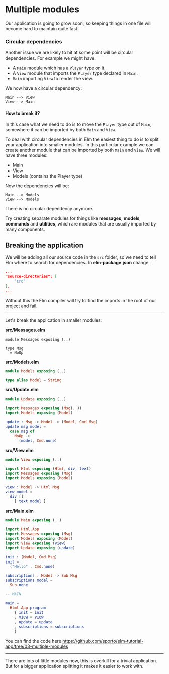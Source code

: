 # Multiple modules

Our application is going to grow soon, so keeping things in one file will become hard to maintain quite fast. 

### Circular dependencies

Another issue we are likely to hit at some point will be circular dependencies. For example we might have:

- A `Main` module which has a `Player` type on it.
- A `View` module that imports the `Player` type declared in `Main`.
- `Main` importing `View` to render the view.

We now have a circular dependency:

```
Main --> View
View --> Main
```

#### How to break it?

In this case what we need to do is to move the `Player` type out of `Main`, somewhere it can be imported by both `Main` and `View`. 

To deal with circular dependencies in Elm the easiest thing to do is to split your application into smaller modules. In this particular example we can create another module that can be imported by both `Main` and `View`. We will have three modules:

- Main
- View
- Models (contains the Player type)

Now the dependencies will be:

```
Main --> Models
View --> Models
```

There is no circular dependency anymore.

Try creating separate modules for things like __messages__, __models__, __commands__ and __utilities__, which are modules that are usually imported by many components.

## Breaking the application

We will be adding all our source code in the `src` folder, so we need to tell Elm where to search for dependencies. In __elm-package.json__ change:

```json
...
"source-directories": [
    "src"
],
...
```

Without this the Elm compiler will try to find the imports in the root of our project and fail.

---

Let's break the application in smaller modules:

__src/Messages.elm__

```
module Messages exposing (..)

type Msg
  = NoOp
```

__src/Models.elm__

```elm
module Models exposing (..)

type alias Model = String
```

__src/Update.elm__

```elm
module Update exposing (..)

import Messages exposing (Msg(..))
import Models exposing (Model)

update : Msg -> Model -> (Model, Cmd Msg)
update msg model =
  case msg of
    NoOp ->
      (model, Cmd.none)
```

__src/View.elm__

```elm
module View exposing (..)

import Html exposing (Html, div, text)
import Messages exposing (Msg)
import Models exposing (Model)

view : Model -> Html Msg
view model =
  div []
    [ text model ]
```

__src/Main.elm__

```elm
module Main exposing (..)

import Html.App
import Messages exposing (Msg)
import Models exposing (Model)
import View exposing (view)
import Update exposing (update)

init : (Model, Cmd Msg)
init =
  ("Hello" , Cmd.none)

subscriptions : Model -> Sub Msg
subscriptions model =
  Sub.none

-- MAIN

main =
  Html.App.program
    { init = init
    , view = view
    , update = update
    , subscriptions = subscriptions
    }
```

You can find the code here <https://github.com/sporto/elm-tutorial-app/tree/03-multiple-modules>

---

There are lots of little modules now, this is overkill for a trivial application. But for a bigger application splitting it makes it easier to work with.



